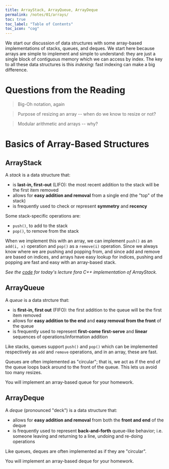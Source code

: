 ```yaml
---
title: ArrayStack, ArrayQueue, ArrayDeque
permalink: /notes/01/arrays/
toc: true
toc_label: "Table of Contents"
toc_icon: "cog"
---
```


We start our discussion of data structures with some array-based implementations of stacks, queues, and deques. We start here because arrays are simple to implement and simple to understand: they are just a single block of contiguous memory which we can access by index. The key to all these data structures is this _indexing_: fast indexing can make a big difference.

# Questions from the Reading

> Big-Oh notation, again

> Purpose of resizing an array -- when do we know to resize or not? 

> Modular arithmetic and arrays -- why? 

# Basics of Array-Based Structures

## ArrayStack

A _stack_ is a data structure that:

- is **last-in, first-out** (LIFO): the most recent addition to the stack will be the first item removed 
- allows for **easy addition and removal** from a single end (the "top" of the stack)
- is frequently used to check or represent **symmetry** and **recency**


Some stack-specific operations are:

- `push()`, to add to the stack
- `pop()`, to remove from the stack
  
When we implement this with an array, we can implement `push()` as an `add(i, x)` operation and `pop()` as a `remove(i)` operation. Since we always know where we are pushing and popping from, and since add and remove are based on indices, and arrays have easy lookup for indices, pushing and popping are fast and easy with an array-based stack. 

_See the [code](https://github.com/alackles/CMSC-270-ST-23/blob/main/_pages/code/02/arrays/ArrayStack.h) for today's lecture fora  C++ implementation of ArrayStack._

## ArrayQueue

A _queue_ is a data strcture that:

- is **first-in, first out** (FIFO): the first addition to the queue will be the first item removed
- allows for **easy addition to the end** and **easy removal from the front** of the queue
- is frequently used to represent **first-come first-serve** and **linear** sequences of operations/information addition

Like stacks, queues support `push()` and `pop()` which can be implemented respectively as `add` and `remove` operations, and in an array, these are fast. 

Queues are often implemented as "circular"; that is, we act as if the end of the queue loops back around to the front of the queue. This lets us avoid too many resizes.

You will implement an array-based queue for your homework. 

## ArrayDeque

A _deque_ (pronounced "deck") is a data structure that:

- allows for **easy addition and removal** from both the **front and end** of the deque
- is frequently used to represent **back-and-forth** queue-like behavior; i.e. someone leaving and returning to a line, undoing and re-doing operations 

Like queues, deques are often implemented as if they are "circular".

You will implement an array-based deque for your homework.
